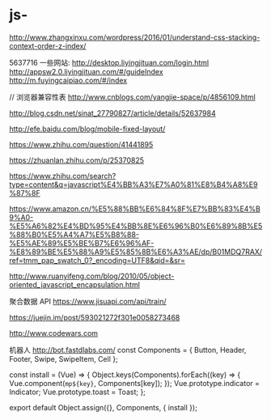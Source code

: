 # js-
http://www.zhangxinxu.com/wordpress/2016/01/understand-css-stacking-context-order-z-index/

5637716
一些网站: http://desktop.liyingjituan.com/login.html
http://appsw2.0.liyingjituan.com/#/guideIndex
http://m.fuyingcaipiao.com/#/index

// 浏览器兼容性表
http://www.cnblogs.com/yangjie-space/p/4856109.html


http://blog.csdn.net/sinat_27790827/article/details/52637984  


http://efe.baidu.com/blog/mobile-fixed-layout/


https://www.zhihu.com/question/41441895

https://zhuanlan.zhihu.com/p/25370825

https://www.zhihu.com/search?type=content&q=javascript%E4%BB%A3%E7%A0%81%E8%B4%A8%E9%87%8F

https://www.amazon.cn/%E5%88%BB%E6%84%8F%E7%BB%83%E4%B9%A0-%E5%A6%82%E4%BD%95%E4%BB%8E%E6%96%B0%E6%89%8B%E5%88%B0%E5%A4%A7%E5%B8%88-%E5%AE%89%E5%BE%B7%E6%96%AF-%E8%89%BE%E5%88%A9%E5%85%8B%E6%A3%AE/dp/B01MDQ7RAX/ref=tmm_pap_swatch_0?_encoding=UTF8&qid=&sr=

http://www.ruanyifeng.com/blog/2010/05/object-oriented_javascript_encapsulation.html


聚合数据 API
https://www.jisuapi.com/api/train/

https://juejin.im/post/593021272f301e0058273468


http://www.codewars.com

机器人
http://bot.fastdlabs.com/
const Components = {
  Button,
  Header,
  Footer,
  Swipe,
  SwipeItem,
  Cell
};

const install = (Vue) => {
  Object.keys(Components).forEach((key) => {
    Vue.component(`mp${key}`, Components[key]);
  });
  Vue.prototype.indicator = Indicator;
  Vue.prototype.toast = Toast;
};

export default Object.assign({}, Components, { install });
